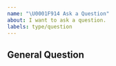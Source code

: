 ```yaml
---
name: "\U0001F914 Ask a Question"
about: I want to ask a question.
labels: type/question
---
```


## General Question

<!--

Before asking a question, make sure you have:

- Searched existing Stack Overflow questions.
- Googled your question.
- Searched open and closed [GitHub issues](https://github.com/PingCAP-QE/Naglfar/issues?utf8=%E2%9C%93&q=is%3Aissue)
- Read the documentation:
  - [Naglfar Readme](https://github.com/PingCAP-QE/Naglfar)

-->
